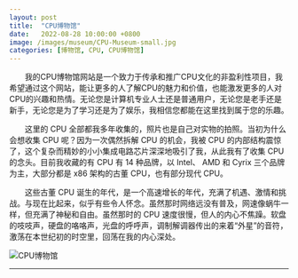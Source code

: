 ```yaml
---
layout: post
title:  "CPU博物馆"
date:   2022-08-28 10:00:00 +0800
image: /images/museum/CPU-Museum-small.jpg
categories: [博物馆, CPU, CPU博物馆]
---
```


　　我的CPU博物馆网站是一个致力于传承和推广CPU文化的非盈利性项目，我希望通过这个网站，能让更多的人了解CPU的魅力和价值，也能激发更多的人对CPU的兴趣和热情。无论您是计算机专业人士还是普通用户，无论您是老手还是新手，无论您是为了学习还是为了娱乐，我相信您都能在这里找到属于您的乐趣。

　　这里的 CPU 全部都我多年收集的，照片也是自己对实物的拍照。当初为什么会想收集 CPU 呢？因为一次偶然拆解 CPU 的机会，我被 CPU 的内部结构震惊了，这个复杂而精妙的小小集成电路芯片深深地吸引了我，从此我有了收集 CPU 的念头。目前我收藏的有 CPU 有 14 种品牌，以 Intel、 AMD 和 Cyrix 三个品牌为主，大部分都是 x86 架构的古董 CPU，也有部分现代 CPU。

　　这些古董 CPU 诞生的年代，是一个高速增长的年代，充满了机遇、激情和挑战。与现在比起来，似乎有些令人怀念。虽然那时网络远没有普及，网速像蜗牛一样，但充满了神秘和自由。虽然那时的 CPU 速度很慢，但人的内心不焦躁。软盘的吱吱声，硬盘的咯咯声，光盘的呼呼声，调制解调器传出的来着“外星”的音符，激荡在本世纪初的时空里，回荡在我的内心深处。

![CPU博物馆]({{site.baseurl}}/images/museum/CPU-Museum.jpg)

------